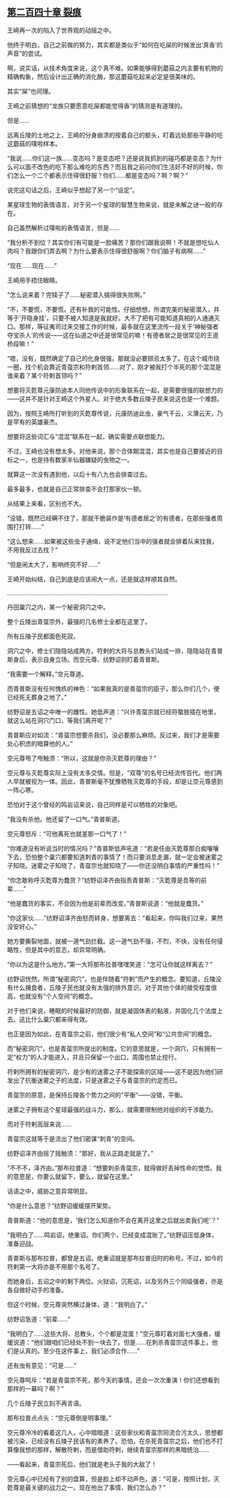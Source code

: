 ## [第二百四十章 裂痕](https://www.xxbiquge.com/11_11207/9232351.html)


  王崎再一次的陷入了世界观的动摇之中。

  他终于明白，自己之前做的努力，其实都是类似于“如何在吃屎的时候发出‘真香’的声音”的尝试。

  啊，说实话，从技术角度来说，这个真不难。如果能够得到蘑菇之内主要有机物的精确构象，然后设计出正确的消化酶，那这蘑菇吃起来必定是很美味的。

  其实“屎”也同理。

  王崎之前猜想的“龙族只要愿意吃屎都能觉得香”的猜测是有道理的。

  但是……

  远离丘陵的土地之上，王崎的分身崩溃的按着自己的额头，盯着远处那些平静的吃这蘑菇的噗啦样本。

  “我说……你们这一族……变态吗？是变态吧？还是说我抓到的碰巧都是变态？为什么可以面不改色的吃下那么难吃的东西？而且我之前问你们生活好不好的时候，你们怎么一个二个都表示住得很舒服？你们……都是变态吗？啊？啊？”

  说完这句话之后，王崎似乎想起了另一个“设定”。

  某星球生物的表情语言，对于另一个星球的智慧生物来说，就是未解之谜一般的存在。

  自己虽然解析过噗啦的表情语言，但是……

  “我分析不到位？其实你们有可能是一脸痛苦？那你们跟我说啊！不就是想吃仙人肉吗？我跟你们弄去啊？为什么要表示住得很舒服啊？你们脑子有病啊……”

  “现在……现在……”

  王崎用手捂住眼睛。

  “怎么说来着？完犊子了……秘密潜入搞得很失败啊。”

  “不，不要慌，不要慌。还有补救的可能性。仔细想想，所谓完美的秘密潜入，并等于‘开隐身挂’，只要不被人知道是我就好。大不了把有可能知道真相的人通通灭口。那样，等征夷司过来交接工作的时候，最多就在这里流传一段关于‘神秘强者夺宝杀人’的传说——这在仙道之中还是很常见的嘛！有德者居之是很常见的王道桥段嘛！”

  “嗯，没有，既然确定了自己的化身很强，那就没必要顾忌太多了。在这个城市绕一圈，找个机会靠近青虿宗和符剌首领……对了，刚才被我打个半死的那个混混是谁来着？某个符剌首领吗？”

  想要将灭亁尊元康防迪本人同他传说中的形象联系在一起，是需要很强的联想力的——这并不是针对王崎这个外星人。对于绝大多数丘陵子民来说这也是一个难题。

  因为，按照王崎所打听到的灭亁尊传说，元康防迪此虫，豪气干云，义薄云天，乃是罕有的英雄豪杰。

  想要将这些词汇与“混混”联系在一起，确实需要点联想能力。

  不过，王崎也没有想太多。对他来说，那个合体期混混，其实也是自己要接近的目标之一，也是持有数家半仙器嫌疑的虫物之一。

  就算这一次没有遇到他，以后十有八九也会排查过去。

  最多最多，也就是自己正常排查不会打那家伙一顿。

  从结果上来看，区别也不大。

  “没错，既然已经瞒不住了，那就干脆装作是‘有德者居之’的有德者，在那些强者周围打打转……”

  “这么想来……如果被这些虫子通缉，说不定他们当中的强者就会排着队来找我，不用我反过去找？”

  “但是闹太大了，影响终究不好……”

  王崎开始纠结，自己到底是应该闹大一点，还是就这样顺其自然。

  …………………………………………………………………………………

  丹田巢穴之内，某一个秘密洞穴之中。

  整个丘陵出青虿宗外，最强的几名修士全都在这里了。

  所有丘陵子民都面色死寂。

  洞穴之中，修士们隐隐站成两方。符剌的大将与总教头们站成一排，隐隐站在青普斯身后，表示自身立场。而空元尊、纺野诏则盯着青普斯。

  “我需要一个解释。”空元尊道。

  而青普斯没有任何愧疚的神色：“如果我真的是青虿宗的臣子，那么你们几个，便已经死无葬身之地了。”

  纺野诏是五诏之中唯一的雌性。她低声道：“兴许青虿宗就已经将螯肢插在地里，就这么站在洞穴门口，等我们离开呢？”

  青普斯应对如流：“青虿宗想要杀我们，没必要那么麻烦。反过来，我们才是需要处心积虑的暗算他的人。”

  空元尊甩了甩触须：“所以，这就是你杀灭亁尊的理由？”

  空元尊与灭亁尊实际上没有太多交情。但是，“双尊”的名号已经流传百代。他们两人早就被视为一体。因此，青普斯毫不犹豫牺牲灭亁尊的手段，却是让空元尊感到一阵心寒。

  恐怕对于这个曾经的鸣岩诏来说，自己同样是可以牺牲的对象吧。

  “我没有杀他。他还留了一口气。”青普斯道。

  空元尊怒斥：“可他离死也就差那一口气了！”

  “你难道没有听说当时的情况吗？”青普斯低声吼道：“若是任由灭亁尊那白痴嚷嚷下去，恐怕整个巢穴都要知道刺青的事情了！而只要消息走漏，就一定会被迷雾之子知晓。迷雾之子知晓了，青虿宗也就知晓了——你还没明白事情的严重性吗！”

  “你怎敢称呼灭亁尊为蠢货？”纺野诏泽齐由指责青普斯：“灭亁尊是吾等的前辈……”

  “他是蠢货的事实，不会因为他是前辈而改变。”青普斯说道：“他就是蠢货。”

  “你这家伙……”纺野诏泽齐由怒而转身，想要离去：“看起来，你叫我们过来，果然没安好心。”

  她方要撕裂地面，就被一道气劲拦截。这一道气劲不强，不烈，不快，没有任何侵略性，但是其中的意志，却异常明确。

  “你以为这是什么地方。”第一大将那布拉普嘿嘿笑道：“怎可让你就这样离去？”

  纺野诏恍然。所谓“秘密洞穴”，也是伴随着“符剌”而产生的概念。要知道，丘陵没有什么捕食者，丘陵子民也就没有太强的排外意识，对于其他个体的接受程度很高，也就没有“个人空间”的概念。

  对于他们来说，睡眠的时候最好的防御，就是凝固体表的黏液，并固化几个法度上去。这比什么巢穴都来得有效。

  也正是因为如此，在青虿宗之前，他们很少有“私人空间”和“公共空间”的概念。

  而“秘密洞穴”，也是青虿宗所提出的制度。它的意思就是，一个洞穴，只有拥有一定“权力”的人才能进入，并且只保留一个出口，周围也禁止挖行。

  符剌所拥有的秘密洞穴，是少有的迷雾之子不能探索的区域——这不是因为他们研发出了抗衡迷雾之子的法度，只是迷雾之子与青虿宗的约定而已。

  青虿宗的原意，是保持丘陵各个势力之间的“平衡”——没错，平衡。

  迷雾之子拥有这个星球最强的战斗力，那么，就需要限制他对组织的干涉能力。

  而对于符剌高层来说……

  青虿宗这就等于是流出了他们密谋“刺青”的空间。

  纺野诏泽齐由摇了摇触须：“那好，我从正路走就是了。”

  “不不不，泽齐由。”那布拉普道：“想要刺杀青虿宗，就得做好丢掉性命的觉悟。我的意思是，你要么就留下，要么，就留在这里。”

  话语之中，威胁之意异常明显。

  “你是什么意思？”纺野诏缓缓摆开架势。

  青普斯道：“他的意思是，‘我们怎么知道你不会在离开这里之后就出卖我们呢’？”

  “我明白了……鸣岩诏，绝重诏。你们两个，已经变成混账了。”纺野诏压低身体，准备迎战。

  青普斯与那布拉普，都曾是五诏。绝重诏就是那布拉普旧时的称号。不过，如今的符剌第一大将亦是不用那个名号了。

  而她身后，五诏之中的剩下两位。火狱诏，沉死诏，以及另外三个同级强者，亦是各自做好动手的准备。

  但这个时候，空元尊突然横过身体，道：“我明白了。”

  纺野诏急道：“前辈……”

  “我明白了……这些大将、总教头，个个都是混蛋！”空元尊盯着对面七大强者，缓缓说道：“他们跟咱们已经处不到一块去了。但是……在刺杀青虿宗这件事上，他们是认真的。至少在这件事上，我们必须合作……”

  还有虫有意见：“可是……”

  空元尊呵斥：“若是青虿宗不死，那今天的事情，还会一次次重演！你们还想看到那样的一幕吗？啊？”

  几个丘陵子民立刻不再言语。

  那布拉普点点头：“空元尊倒是明事理。”

  空元尊冷冷的看着这几人，心中暗暗道：这些家伙和青虿宗同流合污太久，思想都被污染，已经没有丘陵子民该有的素养了。恐怕，在杀死青虿宗之后，他们也不打算像我想的那样，解散符剌，而是借助符剌，继续青虿宗那样的黑暗统治……

  ——看起来，青虿宗死后，他们就是老头子我的大敌了！

  空元尊心中已经有了别的盘算，但是脸上却不动声色，道：“可是，按照计划，灭亁尊是最关键的战力之一。现在他出了事情，我们怎么办？”
